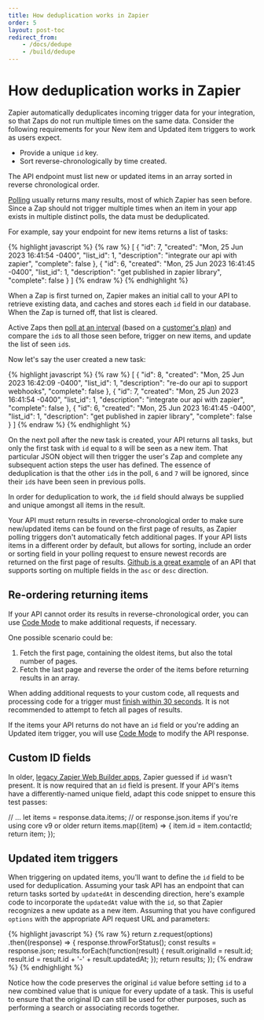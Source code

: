 ```yaml
---
title: How deduplication works in Zapier
order: 5
layout: post-toc
redirect_from: 
    - /docs/dedupe
    - /build/dedupe
---
```


# How deduplication works in Zapier

Zapier automatically deduplicates incoming trigger data for your integration, so that Zaps do not run multiple times on the same data. Consider the following requirements for your New item and Updated item triggers to work as users expect. 

- Provide a unique `id` key.
- Sort reverse-chronologically by time created.

The API endpoint must list new or updated items in an array sorted in reverse chronological order.

[Polling](https://platform.zapier.com/build/trigger) usually returns many results, most of which Zapier has seen before. Since a Zap should not trigger multiple times when an item in your app exists in multiple distinct polls, the data must be deduplicated. 

For example, say your endpoint for new items returns a list of tasks:

{% highlight javascript %}
{% raw %}
[
  {
    "id": 7,
    "created": "Mon, 25 Jun 2023 16:41:54 -0400",
    "list_id": 1,
    "description": "integrate our api with zapier",
    "complete": false
  },
  {
    "id": 6,
    "created": "Mon, 25 Jun 2023 16:41:45 -0400",
    "list_id": 1,
    "description": "get published in zapier library",
    "complete": false
  }
]
{% endraw %}
{% endhighlight %}

When a Zap is first turned on, Zapier makes an initial call to your API to retrieve existing data, and caches and stores each `id` field in our database. When the Zap is turned off, that list is cleared.

Active Zaps then [poll at an interval](https://help.zapier.com/hc/en-us/articles/8496181725453#01H8C8M008GXFT36C42W1157P0) (based on a [customer's plan](https://zapier.com/pricing)) and compare the `id`s to all those seen before, trigger on new items, and update the list of seen `id`s.  

Now let's say the user created a new task:

{% highlight javascript %}
{% raw %}
[
  {
    "id": 8,
    "created": "Mon, 25 Jun 2023 16:42:09 -0400",
    "list_id": 1,
    "description": "re-do our api to support webhooks",
    "complete": false
  },
  {
    "id": 7,
    "created": "Mon, 25 Jun 2023 16:41:54 -0400",
    "list_id": 1,
    "description": "integrate our api with zapier",
    "complete": false
  },
  {
    "id": 6,
    "created": "Mon, 25 Jun 2023 16:41:45 -0400",
    "list_id": 1,
    "description": "get published in zapier library",
    "complete": false
  }
]
{% endraw %}
{% endhighlight %}

On the next poll after the new task is created, your API returns all tasks, but only the first task with `id` equal to `8` will be seen as a new item. That particular JSON object will then trigger the user's Zap and complete any subsequent action steps the user has defined. The essence of deduplication is that the other `id`s in the poll, `6` and `7` will be ignored, since their `id`s have been seen in previous polls. 

In order for deduplication to work, the `id` field should always be supplied and unique amongst all items in the result. 

Your API must return results in reverse-chronological order to make sure new/updated items can be found on the first page of results, as Zapier polling triggers don't automatically fetch additional pages. If your API lists items in a different order by default, but allows for sorting, include an order or sorting field in your polling request to ensure newest records are returned on the first page of results. [Github is a great example](https://docs.github.com/en/rest/issues/issues?apiVersion=2022-11-28#list-repository-issues) of an API that supports sorting on multiple fields in the `asc` or `desc` direction.

## Re-ordering returning items 

If your API cannot order its results in reverse-chronological order, you can use [Code Mode](https://platform.zapier.com/build/code-mode) to make additional requests, if necessary.

One possible scenario could be:

1. Fetch the first page, containing the oldest items, but also the total number of pages.
2. Fetch the last page and reverse the order of the items before returning results in an array.

When adding additional requests to your custom code, all requests and processing code for a trigger must [finish within 30 seconds](https://platform.zapier.com/build/operating-constraints#timeouts-triggers). It is not recommended to attempt to fetch all pages of results.

If the items your API returns do not have an `id` field or you're adding an Updated item trigger, you will use [Code Mode](https://platform.zapier.com/build/code-mode) to modify the API response.

## Custom ID fields

In older, [legacy Zapier Web Builder apps](https://platform.zapier.com/manage/versions-legacy), Zapier guessed if `id` wasn't present. It is now required that an `id` field is present. If your API's items have a differently-named unique field, adapt this code snippet to ensure this test passes:

// ...
let items = response.data.items; // or response.json.items if you're using core v9 or older
return items.map((item) => {
  item.id = item.contactId;
  return item;
});

## Updated item triggers

When triggering on updated items, you'll want to define the `id` field to be used for deduplication. Assuming your task API has an endpoint that can return tasks sorted by `updatedAt` in descending direction, here's example code to incorporate the `updatedAt` value with the `id`, so that Zapier recognizes a new update as a new item. Assuming that you have configured `options` with the appropriate API request URL and parameters:

{% highlight javascript %}
{% raw %}
return z.request(options)
  .then((response) => {
    response.throwForStatus();
    const results = response.json;
    results.forEach(function(result) {
      result.originalId = result.id;
      result.id = result.id + '-' + result.updatedAt;
    });
    return results;
  });
{% endraw %}
{% endhighlight %}

Notice how the code preserves the original `id` value before setting `id` to a new combined value that is unique for every update of a task. This is useful to ensure that the original ID can still be used for other purposes, such as performing a search or associating records together.
